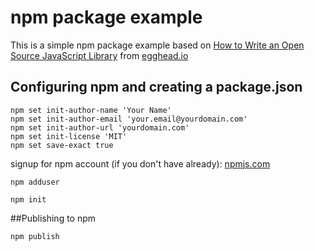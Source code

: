 # npm package example
This is a simple npm package example based on [How to Write an Open Source JavaScript Library](https://egghead.io/courses/how-to-write-an-open-source-javascript-library) from [egghead.io](https://egghead.io/)

## Configuring npm and creating a package.json

```
npm set init-author-name 'Your Name'
npm set init-author-email 'your.email@yourdomain.com'
npm set init-author-url 'yourdomain.com'
npm set init-license 'MIT'
npm set save-exact true
```

signup for npm account (if you don't have already): [npmjs.com](https://www.npmjs.com/)
```
npm adduser
```
```
npm init
```

##Publishing to npm

```
npm publish
```




